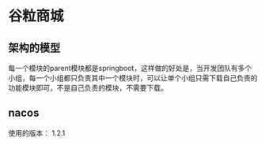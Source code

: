 # 谷粒商城

## 架构的模型

每一个模块的parent模块都是springboot，这样做的好处是，当开发团队有多个小组，每一个小组都只负责其中一个模块时，可以让单个小组只需下载自己负责的功能模块即可，不是自己负责的模块，不需要下载。

## nacos

使用的版本： 1.2.1



